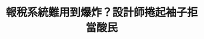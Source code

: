 ---
layout: post
title: "報稅系統難用到爆炸？設計師捲起袖子拒當酸民"
tags:
  - "資訊系統"
  - "財政"
  - "公私協力"
id: 7
thumbnail: "https://drive.google.com/file/d/1JdX3jjFbFAkbzZuf07G706c_qaCNyO-_/view?usp=sharing"
description: "「報稅軟體難用到爆炸」連署案"
color: "Blue"
publish: "true"
departments:
  - "內政部"
  - "金管會"
  - "財政部"
cover:
  link: ""
introduction:
  content: "報稅系統長久以來問題眾多，不能在Mac 上報稅，桌機介面雖已上架多年，有報稅經驗的公民還能透過民間部落格教學漸漸熟悉報稅介面與流程，但對於每年眾多的首報族，仍是一大挑戰。每當到了報稅季節，報稅菜鳥們總是得花好多時間去重新適應學習。在這個數位科技發達的年代，大眾對於軟體介面的美感、舒適感已經無法再容忍。設計師卓致遠在一次午餐時，一邊滑著手機一遍看著勇路上酸民的怨聲載道，想著，我們可不可以不只是當酸民？於是他捲起袖子，主動到國發會公共政策參與平台提案，提案名稱為驚悚的「報稅系統難用到爆炸」，雖未達五千人連署門檻，財政部開放政府聯絡人楊金亨專員主動將此案上提到功放政府每月月會，在月會中此案經過楊專員的努力，高票當選，接續舉辦一連串的協作會議，邀集各方利害關係人一同盤點問題，集思廣益，設計更友善的報稅介面。"
  image: ""
join:
  type: "提"
  image: "/images/post/7/1vglhYIPwTNYQ2KWJpE-m2QPlfQ43grFo.jpg"
embed:
  - type: "mind_map"
    links:
      - "https://miro.com/app/live-embed/o9J_k0Cimjc=/?moveToViewport=-8329,8229,7712,3975&amp;embedAutoplay=true"
  - type: "live"
    links:
      - "https://www.youtube.com/watch?v=PFQm-8cdgAc"
  - type: "transcript"
    links:
      - "https://sayit.pdis.nat.gov.tw/2017-05-19-%E9%96%8B%E6%94%BE%E6%94%BF%E5%BA%9C%E8%81%AF%E7%B5%A1%E4%BA%BA%E7%AC%AC%E4%B8%83%E6%AC%A1%E5%8D%94%E4%BD%9C%E6%9C%83%E8%AD%B0"
pictures:
---